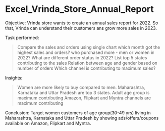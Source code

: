 # Excel_Vrinda_Store_Annual_Report
Objective:
Vrinda store wants to create an annual sales report for 2022. So that, Vrinda can understand their customers ans grow more sales in 2023.

Task performed:
>Compare the sales and orders using single chart
>which month got the highest sales and orders?
>who purchased more - men or women in 2022?
>What are different order status in 2022?
>List top 5 states contributing to the sales
>Relation between age and gender based on number of orders
>Which channel is contributing to maximum sales?

Insights:
>Women are more likely to buy compared to men.
>Maharashtra, Karnataka and Uttar Pradesh are top 3 states.
>Adult age group is maximum contributing
>Amazon, Flipkart and Myntra channels are maximum contributing

Conclusion:
Target women customers of age group(30-49 yrs) living in Maharashtra, Karnataka and Uttar Pradesh by showing ads/offers/coupons available on Amazon, Flipkart and Myntra.

